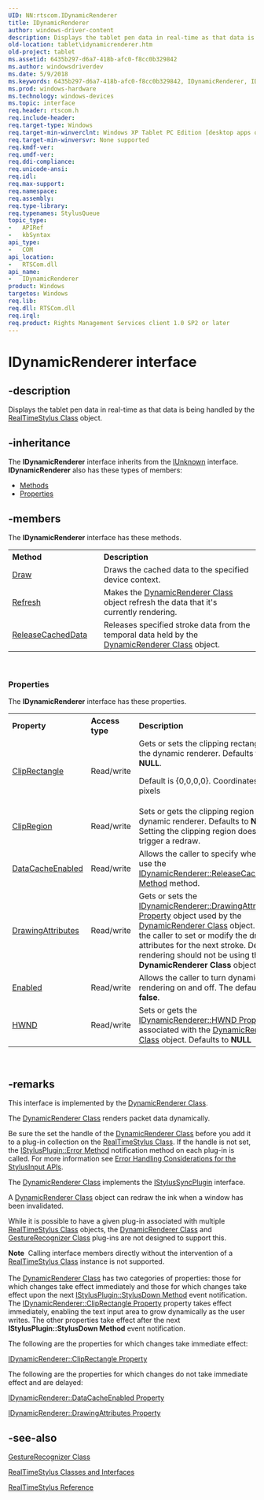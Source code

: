 ```yaml
---
UID: NN:rtscom.IDynamicRenderer
title: IDynamicRenderer
author: windows-driver-content
description: Displays the tablet pen data in real-time as that data is being handled by the RealTimeStylus Class object.
old-location: tablet\idynamicrenderer.htm
old-project: tablet
ms.assetid: 6435b297-d6a7-418b-afc0-f8cc0b329842
ms.author: windowsdriverdev
ms.date: 5/9/2018
ms.keywords: 6435b297-d6a7-418b-afc0-f8cc0b329842, IDynamicRenderer, IDynamicRenderer interface [Tablet PC], IDynamicRenderer interface [Tablet PC],described, rtscom/IDynamicRenderer, tablet.idynamicrenderer
ms.prod: windows-hardware
ms.technology: windows-devices
ms.topic: interface
req.header: rtscom.h
req.include-header: 
req.target-type: Windows
req.target-min-winverclnt: Windows XP Tablet PC Edition [desktop apps only]
req.target-min-winversvr: None supported
req.kmdf-ver: 
req.umdf-ver: 
req.ddi-compliance: 
req.unicode-ansi: 
req.idl: 
req.max-support: 
req.namespace: 
req.assembly: 
req.type-library: 
req.typenames: StylusQueue
topic_type:
-	APIRef
-	kbSyntax
api_type:
-	COM
api_location:
-	RTSCom.dll
api_name:
-	IDynamicRenderer
product: Windows
targetos: Windows
req.lib: 
req.dll: RTSCom.dll
req.irql: 
req.product: Rights Management Services client 1.0 SP2 or later
---
```


# IDynamicRenderer interface


## -description



Displays the tablet pen data in real-time as that data is being handled by the <a href="https://msdn.microsoft.com/fd686a78-b0a8-41d2-a37b-90544f531270">RealTimeStylus Class</a> object.




## -inheritance

The <b xmlns:loc="http://microsoft.com/wdcml/l10n">IDynamicRenderer</b> interface inherits from the <a href="https://msdn.microsoft.com/33f1d79a-33fc-4ce5-a372-e08bda378332">IUnknown</a> interface. <b>IDynamicRenderer</b> also has these types of members:
<ul>
<li><a href="https://docs.microsoft.com/">Methods</a></li>
<li><a href="https://docs.microsoft.com/">Properties</a></li>
</ul>

## -members

The <b>IDynamicRenderer</b> interface has these methods.
<table class="members" id="memberListMethods">
<tr>
<th align="left" width="37%">Method</th>
<th align="left" width="63%">Description</th>
</tr>
<tr data="declared;">
<td align="left" width="37%">
<a href="https://msdn.microsoft.com/d0f05fc7-2b54-40fc-823a-dad0a86174d6">Draw</a>
</td>
<td align="left" width="63%">
Draws the cached data to the specified device context.

</td>
</tr>
<tr data="declared;">
<td align="left" width="37%">
<a href="https://msdn.microsoft.com/409d4353-fc85-49ff-99a4-d8393a3c0ec4">Refresh</a>
</td>
<td align="left" width="63%">
Makes the <a href="https://msdn.microsoft.com/938e1eb2-3dd4-4e21-9c46-9ef840172b05">DynamicRenderer Class</a> object refresh the data that it's currently rendering.

</td>
</tr>
<tr data="declared;">
<td align="left" width="37%">
<a href="https://msdn.microsoft.com/691de815-a5be-4982-a59a-b904c070ede8">ReleaseCachedData</a>
</td>
<td align="left" width="63%">
Releases specified stroke data from the temporal data held by the <a href="https://msdn.microsoft.com/938e1eb2-3dd4-4e21-9c46-9ef840172b05">DynamicRenderer Class</a> object.

</td>
</tr>
</table> 
<h3><a id="properties"></a>Properties</h3>The <b xmlns:loc="http://microsoft.com/wdcml/l10n">IDynamicRenderer</b> interface has these properties.
<table class="members" id="memberListProperties">
<tr>
<th align="left" width="27%">Property</th>
<th align="left" width="10%">Access type</th>
<th align="left" width="63%">Description</th>
</tr>
<tr data="declared;">
<td align="left" width="27%" xml:space="preserve">

<a href="https://msdn.microsoft.com/0d3c6d2e-1675-4335-a283-ea14a818469a">ClipRectangle</a>


</td>
<td align="left" width="10%">
Read/write

</td>
<td align="left" width="63%">
Gets or sets the clipping rectangle for the dynamic renderer. Defaults to <b>NULL</b>.

Default is {0,0,0,0}. Coordinates are in pixels

</td>
</tr>
<tr data="declared;">
<td align="left" width="27%" xml:space="preserve">

<a href="https://msdn.microsoft.com/cf11d03d-8f60-44aa-a296-cc44ddc3930a">ClipRegion</a>


</td>
<td align="left" width="10%">
Read/write

</td>
<td align="left" width="63%">
Sets or gets the clipping region for the dynamic renderer. Defaults to <b>NULL</b>. Setting the clipping region does not trigger a redraw.

</td>
</tr>
<tr data="declared;">
<td align="left" width="27%" xml:space="preserve">

<a href="https://msdn.microsoft.com/1b2435ee-4682-4499-aa5c-35201ab2ba95">DataCacheEnabled</a>


</td>
<td align="left" width="10%">
Read/write

</td>
<td align="left" width="63%">
Allows the caller to specify whether to use the <a href="https://msdn.microsoft.com/691de815-a5be-4982-a59a-b904c070ede8">IDynamicRenderer::ReleaseCachedData Method</a> method.

</td>
</tr>
<tr data="declared;">
<td align="left" width="27%" xml:space="preserve">

<a href="https://msdn.microsoft.com/d67a85e7-6dfc-4444-bb69-a46e1234d021">DrawingAttributes</a>


</td>
<td align="left" width="10%">
Read/write

</td>
<td align="left" width="63%">
Gets or sets the <a href="https://msdn.microsoft.com/d67a85e7-6dfc-4444-bb69-a46e1234d021">IDynamicRenderer::DrawingAttributes Property</a> object used by the <a href="https://msdn.microsoft.com/938e1eb2-3dd4-4e21-9c46-9ef840172b05">DynamicRenderer Class</a> object. Allows the caller to set or modify the drawing attributes for the next stroke. Device rendering should not be using the <b>DynamicRenderer Class</b> object.

</td>
</tr>
<tr data="declared;">
<td align="left" width="27%" xml:space="preserve">

<a href="https://msdn.microsoft.com/library/windows/hardware/dn966102">Enabled</a>


</td>
<td align="left" width="10%">
Read/write

</td>
<td align="left" width="63%">
Allows the caller to turn dynamic rendering on and off. The default is <b>false</b>.

</td>
</tr>
<tr data="declared;">
<td align="left" width="27%" xml:space="preserve">

<a href="https://msdn.microsoft.com/1795100f-d529-4513-8635-65d1d7285f72">HWND</a>


</td>
<td align="left" width="10%">
Read/write

</td>
<td align="left" width="63%">
Sets or gets the <a href="https://msdn.microsoft.com/1795100f-d529-4513-8635-65d1d7285f72">IDynamicRenderer::HWND Property</a> associated with the <a href="https://msdn.microsoft.com/938e1eb2-3dd4-4e21-9c46-9ef840172b05">DynamicRenderer Class</a> object. Defaults to <b>NULL</b>

</td>
</tr>
</table> 


## -remarks



This interface is implemented by the <a href="https://msdn.microsoft.com/938e1eb2-3dd4-4e21-9c46-9ef840172b05">DynamicRenderer Class</a>.

The <a href="https://msdn.microsoft.com/938e1eb2-3dd4-4e21-9c46-9ef840172b05">DynamicRenderer Class</a> renders packet data dynamically.

Be sure the set the handle of the <a href="https://msdn.microsoft.com/938e1eb2-3dd4-4e21-9c46-9ef840172b05">DynamicRenderer Class</a> before you add it to a plug-in collection on the <a href="https://msdn.microsoft.com/fd686a78-b0a8-41d2-a37b-90544f531270">RealTimeStylus Class</a>. If the handle is not set, the <a href="https://msdn.microsoft.com/236589f8-a6ae-4db3-8be4-68c5babeb9f0">IStylusPlugin::Error Method</a> notification method on each plug-in is called. For more information see <a href="https://msdn.microsoft.com/7d7ff5b2-3eda-4570-96fe-b3b8f41ff69b">Error Handling Considerations for the StylusInput APIs</a>.

The <a href="https://msdn.microsoft.com/938e1eb2-3dd4-4e21-9c46-9ef840172b05">DynamicRenderer Class</a> implements the <a href="https://msdn.microsoft.com/e3e02d5a-a004-49de-b2d8-86ccfc120481">IStylusSyncPlugin</a> interface.

A <a href="https://msdn.microsoft.com/938e1eb2-3dd4-4e21-9c46-9ef840172b05">DynamicRenderer Class</a> object can redraw the ink when a window has been invalidated.

While it is possible to have a given plug-in associated with multiple <a href="https://msdn.microsoft.com/fd686a78-b0a8-41d2-a37b-90544f531270">RealTimeStylus Class</a> objects, the <a href="https://msdn.microsoft.com/938e1eb2-3dd4-4e21-9c46-9ef840172b05">DynamicRenderer Class</a> and <a href="https://msdn.microsoft.com/7cdaf3bf-7aae-4d36-af1c-0eb5a726f388">GestureRecognizer Class</a> plug-ins are not designed to support this.

<div class="alert"><b>Note</b>  Calling interface members directly without the intervention of a <a href="https://msdn.microsoft.com/fd686a78-b0a8-41d2-a37b-90544f531270">RealTimeStylus Class</a> instance is not supported.</div>
<div> </div>
The <a href="https://msdn.microsoft.com/938e1eb2-3dd4-4e21-9c46-9ef840172b05">DynamicRenderer Class</a> has two categories of properties: those for which changes take effect immediately and those for which changes take effect upon the next <a href="https://msdn.microsoft.com/13fb831c-e3e8-4e04-81ce-d4658be105a0">IStylusPlugin::StylusDown Method</a> event notification. The <a href="https://msdn.microsoft.com/0d3c6d2e-1675-4335-a283-ea14a818469a">IDynamicRenderer::ClipRectangle Property</a> property takes effect immediately, enabling the text input area to grow dynamically as the user writes. The other properties take effect after the next <b>IStylusPlugin::StylusDown Method</b> event notification.

The following are the properties for which changes take immediate effect:


<a href="https://msdn.microsoft.com/0d3c6d2e-1675-4335-a283-ea14a818469a">IDynamicRenderer::ClipRectangle Property</a>


The following are the properties for which changes do not take immediate effect and are delayed:


<a href="https://msdn.microsoft.com/1b2435ee-4682-4499-aa5c-35201ab2ba95">IDynamicRenderer::DataCacheEnabled Property</a>



<a href="https://msdn.microsoft.com/d67a85e7-6dfc-4444-bb69-a46e1234d021">IDynamicRenderer::DrawingAttributes Property</a>





## -see-also




<a href="https://msdn.microsoft.com/7cdaf3bf-7aae-4d36-af1c-0eb5a726f388">GestureRecognizer Class</a>



<a href="https://msdn.microsoft.com/fc0900b4-f08b-4a93-bbc0-d3db067d7917">RealTimeStylus Classes and Interfaces</a>



<a href="https://msdn.microsoft.com/a239b53c-7fc9-4211-962a-6cfbe0be4e4c">RealTimeStylus Reference</a>
 

 


